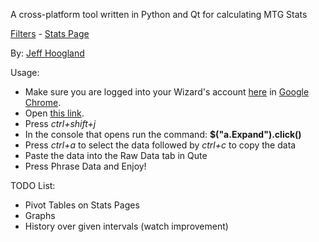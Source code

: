 A cross-platform tool written in Python and Qt for calculating MTG Stats

[Filters](https://raw.githubusercontent.com/JeffHoogland/qutemtgstats/master/Screenshots/qute-filterspage.png) - [Stats Page](https://raw.githubusercontent.com/JeffHoogland/qutemtgstats/master/Screenshots/qute-statspage.png)

By: [Jeff Hoogland](http://www.jeffhoogland.com/)

Usage:
- Make sure you are logged into your Wizard's account [here](http://www.wizards.com/magic/planeswalkerpoints) in [Google Chrome](http://www.google.com/chrome/).
- Open [this link](https://www.wizards.com/Magic/PlaneswalkerPoints/History#type=EventsOnly).
- Press *ctrl+shift+j*
- In the console that opens run the command: **$("a.Expand").click()**
- Press *ctrl+a* to select the data followed by *ctrl+c* to copy the data
- Paste the data into the Raw Data tab in Qute
- Press Phrase Data and Enjoy!

TODO List:

- Pivot Tables on Stats Pages
- Graphs
- History over given intervals (watch improvement)
